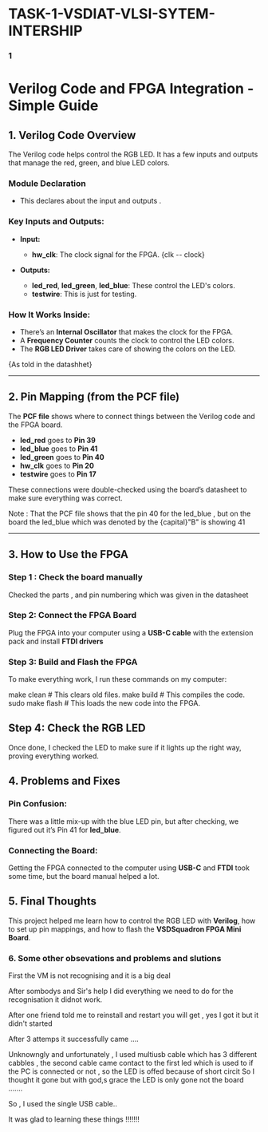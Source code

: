 # TASK-1-VSDIAT-VLSI-SYTEM-INTERSHIP

### 1

# Verilog Code and FPGA Integration - Simple Guide

## 1. Verilog Code Overview

The Verilog code helps control the RGB LED. It has a few inputs and outputs that manage the red, green, and blue LED colors.

### Module Declaration 

- This declares about the input and outputs . 

### Key Inputs and Outputs:

- **Input:**
  - **hw_clk**: The clock signal for the FPGA.
        {clk -- clock}

- **Outputs:**
  - **led_red**, **led_green**, **led_blue**: These control the LED's colors.
  - **testwire**: This is just for testing.

### How It Works Inside:

- There’s an **Internal Oscillator** that makes the clock for the FPGA.
- A **Frequency Counter** counts the clock to control the LED colors.
- The **RGB LED Driver** takes care of showing the colors on the LED.

 {As told in the datashhet}
 
---

## 2. Pin Mapping (from the PCF file)

The **PCF file** shows where to connect things between the Verilog code and the FPGA board.

- **led_red** goes to **Pin 39**
- **led_blue** goes to **Pin 41**
- **led_green** goes to **Pin 40**
- **hw_clk** goes to **Pin 20**
- **testwire** goes to **Pin 17**

These connections were double-checked using the board’s datasheet to make sure everything was correct.

Note : That the PCF file shows that the pin 40 for the led_blue   ,  but on the board the led_blue  which was denoted by the {capital}"B" is showing 41

---

## 3. How to Use the FPGA

### Step 1 : Check the board manually
Checked the parts , and pin numbering which was given in the datasheet 

### Step 2: Connect the FPGA Board
Plug the FPGA into your computer using a **USB-C cable** with the extension pack and install **FTDI drivers**

### Step 3: Build and Flash the FPGA

To make everything work, I run these commands on my computer:

make clean       # This clears old files.
make build       # This compiles the code.
sudo make flash  # This loads the new code into the FPGA.

## Step 4: Check the RGB LED
Once done, I checked the LED to make sure if it lights up the right way, proving everything worked.

## 4. Problems and Fixes

### Pin Confusion:
There was a little mix-up with the blue LED pin, but after checking, we figured out it’s Pin 41 for **led_blue**.

### Connecting the Board:
Getting the FPGA connected to the computer using **USB-C** and **FTDI** took some time, but the board manual helped a lot.

## 5. Final Thoughts
This project helped me learn how to control the RGB LED with **Verilog**, how to set up pin mappings, and how to flash the **VSDSquadron FPGA Mini Board**. 

### 6. Some other obsevations and problems and slutions

First the VM is not recognising and it is a big deal

After sombodys and Sir's help I did everything we need to do for the recognisation it didnot work.

After one friend told me to reinstall and restart you will get  , yes I got it but it didn't started   

After 3 attemps it successfully came  ....

Unknowngly and unfortunately , I used multiusb cable which has 3 different cabbles , the second cable came contact to the first led which is used to  if  the PC is 
connected or not , so the LED is offed because of short circit So I thought it gone but with god,s grace the LED is only gone not the board .......

So , I used the single USB cable..


It was glad to learning these things !!!!!!!




